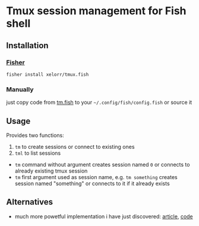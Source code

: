 # Tmux session management for Fish shell

## Installation

### [Fisher](https://github.com/jorgebucaran/fisher)

```fish
fisher install xelorr/tmux.fish
```

### Manually

just copy code from [tm.fish](functions/tm.fish) to your `~/.config/fish/config.fish` or source it

## Usage

Provides two functions:

1. `tm` to create sessions or connect to existing ones
2. `tml` to list sessions

- `tm` command without argument creates session named `0` or connects to already existing tmux session
- `tm` first argument used as session name, e.g. `tm something` creates session named "something" or connects to it if it already exists

## Alternatives

- much more powetful implementation i have just discovered: [article](https://brettterpstra.com/2019/12/17/tm-wrapper-for-tmux-redux-with-fish-tab-completion/), [code](https://gist.github.com/ttscoff/a37427a8c331f072904d)
